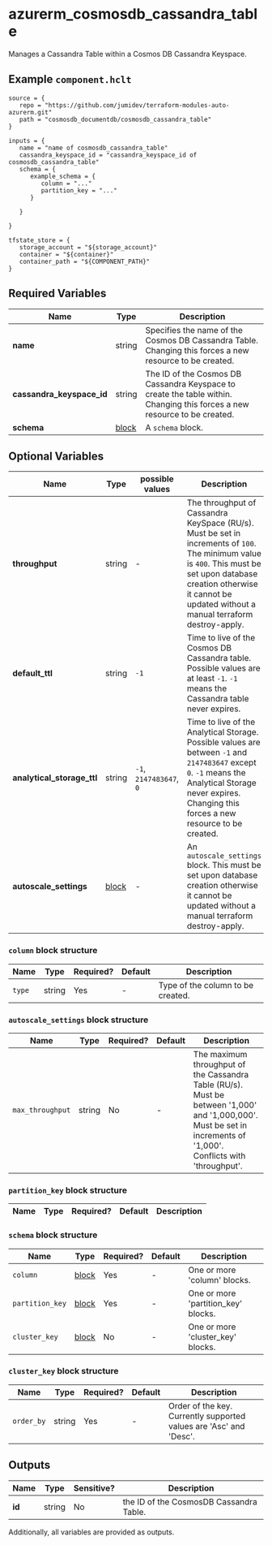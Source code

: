# azurerm_cosmosdb_cassandra_table

Manages a Cassandra Table within a Cosmos DB Cassandra Keyspace.

## Example `component.hclt`

```hcl
source = {
   repo = "https://github.com/jumidev/terraform-modules-auto-azurerm.git" 
   path = "cosmosdb_documentdb/cosmosdb_cassandra_table" 
}

inputs = {
   name = "name of cosmosdb_cassandra_table" 
   cassandra_keyspace_id = "cassandra_keyspace_id of cosmosdb_cassandra_table" 
   schema = {
      example_schema = {
         column = "..."   
         partition_key = "..."   
      }
  
   }
 
}

tfstate_store = {
   storage_account = "${storage_account}" 
   container = "${container}" 
   container_path = "${COMPONENT_PATH}" 
}

```

## Required Variables

| Name | Type |  Description |
| ---- | --------- |  ----------- |
| **name** | string |  Specifies the name of the Cosmos DB Cassandra Table. Changing this forces a new resource to be created. | 
| **cassandra_keyspace_id** | string |  The ID of the Cosmos DB Cassandra Keyspace to create the table within. Changing this forces a new resource to be created. | 
| **schema** | [block](#schema-block-structure) |  A `schema` block. | 

## Optional Variables

| Name | Type |  possible values |  Description |
| ---- | --------- |  ----------- | ----------- |
| **throughput** | string |  -  |  The throughput of Cassandra KeySpace (RU/s). Must be set in increments of `100`. The minimum value is `400`. This must be set upon database creation otherwise it cannot be updated without a manual terraform destroy-apply. | 
| **default_ttl** | string |  `-1`  |  Time to live of the Cosmos DB Cassandra table. Possible values are at least `-1`. `-1` means the Cassandra table never expires. | 
| **analytical_storage_ttl** | string |  `-1`, `2147483647`, `0`  |  Time to live of the Analytical Storage. Possible values are between `-1` and `2147483647` except `0`. `-1` means the Analytical Storage never expires. Changing this forces a new resource to be created. | 
| **autoscale_settings** | [block](#autoscale_settings-block-structure) |  -  |  An `autoscale_settings` block. This must be set upon database creation otherwise it cannot be updated without a manual terraform destroy-apply. | 

### `column` block structure

| Name | Type | Required? | Default | Description |
| ---- | ---- | --------- | ------- | ----------- |
| `type` | string | Yes | - | Type of the column to be created. |

### `autoscale_settings` block structure

| Name | Type | Required? | Default | Description |
| ---- | ---- | --------- | ------- | ----------- |
| `max_throughput` | string | No | - | The maximum throughput of the Cassandra Table (RU/s). Must be between '1,000' and '1,000,000'. Must be set in increments of '1,000'. Conflicts with 'throughput'. |

### `partition_key` block structure

| Name | Type | Required? | Default | Description |
| ---- | ---- | --------- | ------- | ----------- |

### `schema` block structure

| Name | Type | Required? | Default | Description |
| ---- | ---- | --------- | ------- | ----------- |
| `column` | [block](#schema-block-structure) | Yes | - | One or more 'column' blocks. |
| `partition_key` | [block](#schema-block-structure) | Yes | - | One or more 'partition_key' blocks. |
| `cluster_key` | [block](#schema-block-structure) | No | - | One or more 'cluster_key' blocks. |

### `cluster_key` block structure

| Name | Type | Required? | Default | Description |
| ---- | ---- | --------- | ------- | ----------- |
| `order_by` | string | Yes | - | Order of the key. Currently supported values are 'Asc' and 'Desc'. |



## Outputs

| Name | Type | Sensitive? | Description |
| ---- | ---- | --------- | --------- |
| **id** | string | No  | the ID of the CosmosDB Cassandra Table. | 

Additionally, all variables are provided as outputs.
